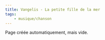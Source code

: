 ```yaml
---
title: Vangelis - La petite fille de la mer
tags:
    - musique/chanson
---
```


Page créée automatiquement, mais vide.

